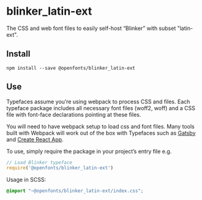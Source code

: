 
# blinker_latin-ext

The CSS and web font files to easily self-host “Blinker” with subset "latin-ext".

## Install

`npm install --save @openfonts/blinker_latin-ext`

## Use

Typefaces assume you’re using webpack to process CSS and files. Each typeface
package includes all necessary font files (woff2, woff) and a CSS file with
font-face declarations pointing at these files.

You will need to have webpack setup to load css and font files. Many tools built
with Webpack will work out of the box with Typefaces such as [Gatsby](https://github.com/gatsbyjs/gatsby)
and [Create React App](https://github.com/facebookincubator/create-react-app).

To use, simply require the package in your project’s entry file e.g.

```javascript
// Load Blinker typeface
require('@openfonts/blinker_latin-ext')
```

Usage in SCSS:
```scss
@import "~@openfonts/blinker_latin-ext/index.css";
```
